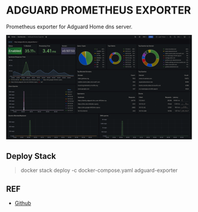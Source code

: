 # ADGUARD PROMETHEUS EXPORTER
Prometheus exporter for Adguard Home dns server.

![grafana-dashboard](../../../../static/images/dashboard-adguard-exporter.png)

## Deploy Stack
> docker stack deploy -c docker-compose.yaml adguard-exporter

## REF
- [Github](https://github.com/henrywhitaker3/adguard-exporter)